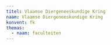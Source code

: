 ```yaml
---
titel: Vlaamse Diergeneeskundige Kring
naam: Vlaamse Diergeneeskundige Kring
konvent: fk
themas:
  - naam: faculteiten
---
```


